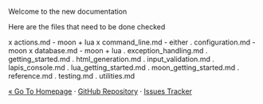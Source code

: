 
Welcome to the new documentation

Here are the files that need to be done checked

x  actions.md - moon + lua
x  command_line.md - either
.  configuration.md - moon
x  database.md - moon + lua
.  exception_handling.md
.  getting_started.md
.  html_generation.md
.  input_validation.md
.  lapis_console.md
.  lua_getting_started.md
.  moon_getting_started.md
.  reference.md
.  testing.md
.  utilities.md


<div class="footer">
  <a href="http://leafo.net/lapis">&laquo; Go To Homepage</a>
  &middot;
  <a href="https://github.com/leafo/lapis">GitHub Repository</a>
  &middot;
  <a href="https://github.com/leafo/lapis/issues">Issues Tracker</a>
</div>

